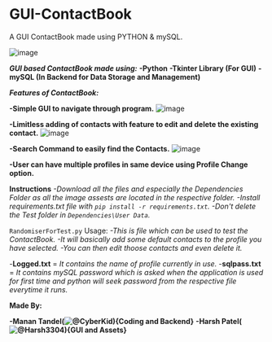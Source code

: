 # GUI-ContactBook
A GUI ContactBook made using PYTHON &amp; mySQL.

![image](https://user-images.githubusercontent.com/81703042/192133152-60200547-2f1f-4bcd-9ff4-f1dbe156800c.png)

**_GUI based ContactBook made using:_**
 **-Python**
 **-Tkinter Library (For GUI)**
 **-mySQL (In Backend for Data Storage and Management)**

 
**_**Features of ContactBook:**_**

 **-Simple GUI to navigate through program.**
 ![image](https://user-images.githubusercontent.com/81703042/192133323-3bb8e6c8-7a88-4380-b134-eebef056d0c7.png)
 
 **-Limitless adding of contacts with feature to edit and delete the existing contact.**
 ![image](https://user-images.githubusercontent.com/81703042/192133387-cc03ecb4-c92e-4ccf-b1d0-71e8c87c8017.png)
 
 **-Search Command to easily find the Contacts.**
 ![image](https://user-images.githubusercontent.com/81703042/192133416-5325b9ca-227e-4469-babe-ffda70cc663b.png)
 
 **-User can have multiple profiles in same device using Profile Change option.**
 
**Instructions**
 _-Download all the files and especially the Dependencies Folder as all the image assests are located in the respective folder.
 -Install requirements.txt file with ```pip install -r requirements.txt```.
 -Don't delete the Test folder in ```Dependencies\User Data```._

```RandomiserForTest.py``` Usage:
 _-This is file which can be used to test the ContactBook.
 -It will basically add some default contacts to the profile you have selected.
 -You can then edit thoose contacts and even delete it._
 
-**Logged.txt** = _It contains the name of profile currently in use._
-**sqlpass.txt** = _It contains mySQL password which is asked when the application is used for first time and python will seek password from the respective file everytime it runs._

**Made By:**

 **-Manan Tandel(![@CyberKid](https://github.com/cyberkid30)){Coding and Backend}**
 **-Harsh Patel(![@Harsh3304](https://github.com/Harsh3304)){GUI and Assets}**

